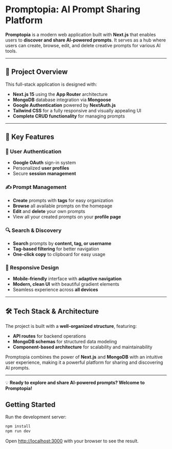# Promptopia: AI Prompt Sharing Platform

**Promptopia** is a modern web application built with **Next.js** that enables users to **discover and share AI-powered prompts**. It serves as a hub where users can create, browse, edit, and delete creative prompts for various AI tools.

---

## 🚀 Project Overview

This full-stack application is designed with:

- **Next.js 15** using the **App Router** architecture
- **MongoDB** database integration via **Mongoose**
- **Google Authentication** powered by **NextAuth.js**
- **Tailwind CSS** for a fully responsive and visually appealing UI
- **Complete CRUD functionality** for managing prompts

---

## 🔑 Key Features

### 🔐 User Authentication
- **Google OAuth** sign-in system
- Personalized **user profiles**
- Secure **session management**

### ✍️ Prompt Management
- **Create** prompts with **tags** for easy organization
- **Browse** all available prompts on the homepage
- **Edit** and **delete** your own prompts
- View all your created prompts on your **profile page**

### 🔍 Search & Discovery
- **Search** prompts by **content, tag, or username**
- **Tag-based filtering** for better navigation
- **One-click copy** to clipboard for easy usage

### 📱 Responsive Design
- **Mobile-friendly** interface with **adaptive navigation**
- **Modern, clean UI** with beautiful gradient elements
- Seamless experience across **all devices**

---

## 🛠️ Tech Stack & Architecture

The project is built with a **well-organized structure**, featuring:
- **API routes** for backend operations
- **MongoDB schemas** for structured data modeling
- **Component-based architecture** for scalability and maintainability

Promptopia combines the power of **Next.js** and **MongoDB** with an intuitive user experience, making it a powerful platform for sharing and discovering AI prompts.

---

💡 **Ready to explore and share AI-powered prompts? Welcome to Promptopia!**


## Getting Started

Run the development server:

```bash
npm install
npm run dev
```

Open [http://localhost:3000](http://localhost:3000) with your browser to see the result.
